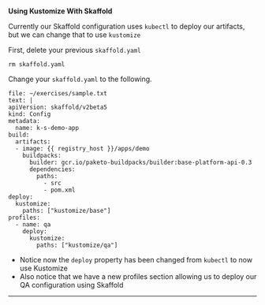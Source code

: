 ### 
**Using Kustomize With Skaffold**



Currently our Skaffold configuration uses `kubectl` to deploy our artifacts, but we can change that to use `kustomize`

First, delete your previous `skaffold.yaml`
```execute-1
rm skaffold.yaml
```

Change your `skaffold.yaml` to the following.
```editor:append-lines-to-file
file: ~/exercises/sample.txt
text: |
apiVersion: skaffold/v2beta5
kind: Config
metadata:
  name: k-s-demo-app
build:
  artifacts:
  - image: {{ registry_host }}/apps/demo
    buildpacks:
      builder: gcr.io/paketo-buildpacks/builder:base-platform-api-0.3
      dependencies:
        paths:
          - src
          - pom.xml
deploy:
  kustomize:
    paths: ["kustomize/base"]
profiles:
  - name: qa
    deploy:
      kustomize:
        paths: ["kustomize/qa"]

```



*   Notice now the `deploy` property has been changed from `kubectl` to now use Kustomize
*   Also notice that we have a new profiles section allowing us to deploy our QA configuration using Skaffold



---